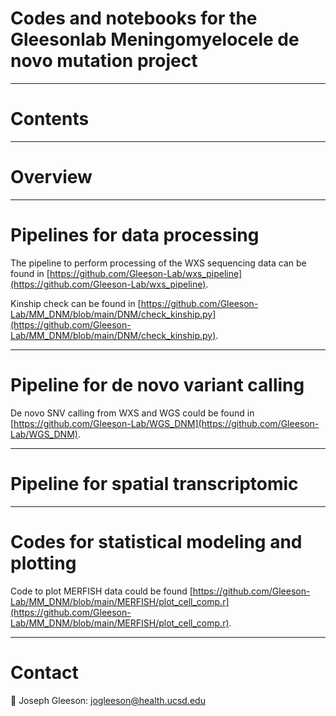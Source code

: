 # Codes and notebooks for the Gleesonlab Meningomyelocele de novo mutation project

-------------------------------------

# Contents

-------------------------------------

# Overview

-------------------------------------

# Pipelines for data processing

The pipeline to perform processing of the WXS sequencing data can be found in [https://github.com/Gleeson-Lab/wxs_pipeline](https://github.com/Gleeson-Lab/wxs_pipeline).

Kinship check can be found in [https://github.com/Gleeson-Lab/MM_DNM/blob/main/DNM/check_kinship.py](https://github.com/Gleeson-Lab/MM_DNM/blob/main/DNM/check_kinship.py).

-------------------------------------

# Pipeline for de novo variant calling

De novo SNV calling from WXS and WGS could be found in [https://github.com/Gleeson-Lab/WGS_DNM](https://github.com/Gleeson-Lab/WGS_DNM).

-------------------------------------

# Pipeline for spatial transcriptomic

-------------------------------------

# Codes for statistical modeling and plotting

Code to plot MERFISH data could be found [https://github.com/Gleeson-Lab/MM_DNM/blob/main/MERFISH/plot_cell_comp.r](https://github.com/Gleeson-Lab/MM_DNM/blob/main/MERFISH/plot_cell_comp.r).

-------------------------------------

# Contact

:email: Joseph Gleeson: [jogleeson@health.ucsd.edu](mailto:jogleeson@health.ucsd.edu) 
